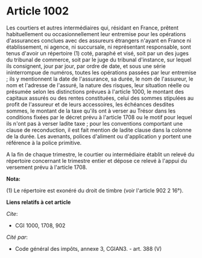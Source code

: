 # Article 1002

Les courtiers et autres intermédiaires qui, résidant en France, prêtent habituellement ou occasionnellement leur entremise
pour les opérations d'assurances conclues avec des assureurs étrangers n'ayant en France ni établissement, ni agence, ni
succursale, ni représentant responsable, sont tenus d'avoir un répertoire (1) coté, paraphé et visé, soit par un des juges du
tribunal de commerce, soit par le juge du tribunal d'instance, sur lequel ils consignent, jour par jour, par ordre de date,
et sous une série ininterrompue de numéros, toutes les opérations passées par leur entremise ; ils y mentionnent la date de
l'assurance, sa durée, le nom de l'assureur, le nom et l'adresse de l'assuré, la nature des risques, leur situation réelle ou
présumée selon les distinctions prévues à l'article 1000, le montant des capitaux assurés ou des rentes constituées, celui
des sommes stipulées au profit de l'assureur et de leurs accessoires, les échéances desdites sommes, le montant de la taxe
qu'ils ont à verser au Trésor dans les conditions fixées par le décret prévu à l'article 1708 ou le motif pour lequel ils
n'ont pas à verser ladite taxe ; pour les conventions comportant une clause de reconduction, il est fait mention de ladite
clause dans la colonne de la durée. Les avenants, polices d'aliment ou d'application y portent une référence à la police
primitive.

A la fin de chaque trimestre, le courtier ou intermédiaire établit un relevé du répertoire concernant le trimestre entier et
dépose ce relevé à l'appui du versement prévu à l'article 1708.

**Nota:**

(1) Le répertoire est exonéré du droit de timbre (voir l'article 902 2 16°).

**Liens relatifs à cet article**

_Cite_:

  - CGI 1000, 1708, 902

_Cité par_:

  - Code général des impôts, annexe 3, CGIAN3. - art. 388 (V)
